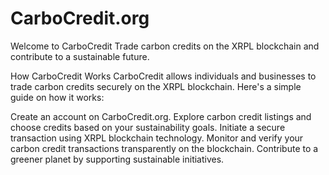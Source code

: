 # CarboCredit.org

Welcome to CarboCredit
Trade carbon credits on the XRPL blockchain and contribute to a sustainable future.

How CarboCredit Works
CarboCredit allows individuals and businesses to trade carbon credits securely on the XRPL blockchain. Here's a simple guide on how it works:

Create an account on CarboCredit.org.
Explore carbon credit listings and choose credits based on your sustainability goals.
Initiate a secure transaction using XRPL blockchain technology.
Monitor and verify your carbon credit transactions transparently on the blockchain.
Contribute to a greener planet by supporting sustainable initiatives.
